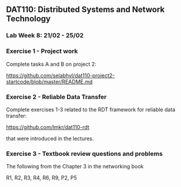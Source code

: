 ## DAT110: Distributed Systems and Network Technology

### Lab Week 8: 21/02 - 25/02

### Exercise 1 - Project work

Complete tasks A and B on project 2:

https://github.com/selabhvl/dat110-project2-startcode/blob/master/README.md

### Exercise 2 - Reliable Data Transfer

Complete exercises 1-3 related to the RDT framework for reliable data transfer:

https://github.com/lmkr/dat110-rdt

that were introduced in the lectures.

### Exercise 3 - Textbook review questions and problems

The following from the Chapter 3 in the networking book

R1, R2, R3, R4, R6, R9, P2, P5
